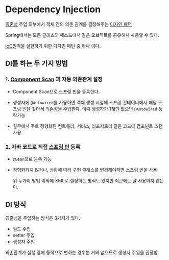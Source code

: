 # Dependency Injection
[의존성](Dependency) 주입
외부에서 객체 간의 의존 관계를 결정해주는 [디자인 패턴](Design_Pattern)

Spring에서는 모든 클래스의 메소드에서 같은 오브젝트를 공유해서 사용할 수 있다.

[IoC](IoC.md)원칙을 실현하기 위한 디자인 패턴 중 하나 이다.

## DI를 하는 두 가지 방법

### 1. [Component Scan](Component_Scan.md) 과 자동 의존관계 설정
- Component Scan으로 스프링 빈을 등록한다.
  
- 생성자에 `@Autowired`를 사용하면 객체 생성 시점에 스프링 컨테이너에서 해당 스프링 빈을 찾아서 의존성을 주입한다.
  이때 생성자가 1개만 있으면 `@Autowired` 생략가능 

- 실무에서 주로 정형화된 컨트롤러, 서비스, 리포지토리 같은 코드에 컴포넌트 스캔 사용
  

### 2. 자바 코드로 직접 [스프링 빈](Spring_Bean.md) 등록
- `@Bean`으로 등록 가능

- 정형화되지 않거나, 상황에 따라 구현 클래스를 변경해야하면 스프링 빈을 사용

	위 두가지 방법 이외에 XML로 설정하는 방식도 있지만 최근에는 잘 사용하지 않는다.

## DI 방식
의존성을 주입하는 방식은 3가지가 있다.

- 필드 주입
- setter 주입
- 생성자 주입

의존관계가 실행 중에 동적으로 변하는 경우는 거의 없으므로 생성자 주입을 권장함

